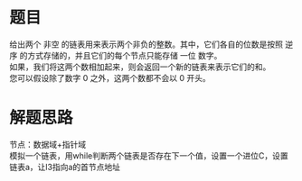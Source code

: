 # 题目
给出两个 非空 的链表用来表示两个非负的整数。其中，它们各自的位数是按照 逆序 的方式存储的，并且它们的每个节点只能存储 一位 数字。  
如果，我们将这两个数相加起来，则会返回一个新的链表来表示它们的和。  
您可以假设除了数字 0 之外，这两个数都不会以 0 开头。  
# 解题思路
节点：数据域+指针域  
模拟一个链表，用while判断两个链表是否存在下一个值，设置一个进位C，设置链表a，让l3指向a的首节点地址